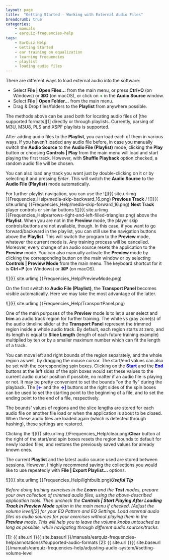 ```yaml
---
layout: page
title:  "Getting Started - Working with External Audio Files"
breadcrumb: true
categories:
    - manuals
    - earquiz-frequencies-help
tags:
    - EarQuiz Help
    - Getting Started
    - ear training on equalization
    - learning frequencies
    - playlist
    - loading audio files
---
```


There are different ways to load external audio into the software:
- Select **File \| Open Files...** from the main menu, or press **Ctrl+O** (on Windows) or 
**⌘O** (on macOS), or click on <span style="color:green; font-weight:bold">+</span> in the **Audio Source** window.
- Select **File \| Open Folder...** from the main menu.
- Drag & Drop files/folders to the **Playlist** from anywhere possible.

The methods above can be used both for locating audio files of [the supported formats][1] directly
or through playlists. Currently, parsing of M3U, M3U8, PLS and XSPF playlists is supported.

After adding audio files to the **Playlist**, you can load each of them in various ways.
If you haven't loaded any audio file before, in case you manually switch the **Audio Source** to the **Audio File (Playlist)** mode,
clicking the **Play** button or choosing **Controls \| Play** from the main menu will load and start playing the first track.
However, with **Shuffle Playback** option checked, a random audio file will be chosen. 

You can also load any track you want just by double-clicking on it or by selecting it and pressing *Enter*. This will switch the **Audio Source** to the 
**Audio File (Playlist)** mode automatically.

For further playlist navigation, you can use the ![]({{ site.urlimg }}Frequencies_Help/media-skip-backward_16.png) 
**Previous Track** / ![]({{ site.urlimg }}Frequencies_Help/media-skip-forward_16.png) **Next Track** player controls or similar buttons ![]({{ site.urlimg }}Frequencies_Help/arrows-right-and-left-filled-triangles.png) 
above the **Playlist**. 
When you are not in the **Preview** mode, the player skip controls/buttons are not available, though. In this case, if you want to go forward/backward
in the playlist, you can still use the navigation buttons above the **Playlist**. This will switch the program to the **Preview**
mode, whatever the current mode is. Any training process will be cancelled. Moreover, every change of an audio source resets the application to the **Preview** mode.
You can also manually activate the **Preview** mode by clicking the corresponding button on the main window or
by selecting **Controls \| Preview Mode** from the main menu. The keyboard shortcut for it is  **Ctrl+P** (on Windows) or **⌘P** (on macOS).<br /> 

![]({{ site.urlimg }}Frequencies_Help/PreviewMode.png)<br />

On the first switch to **Audio File (Playlist)**, 
the **Transport Panel** becomes visible automatically. Here we may take the most advantage of the latter.<br />

![]({{ site.urlimg }}Frequencies_Help/TransportPanel.png)<br />

One of the main purposes of the **Preview** mode is to let a user select and **trim** an audio track region for further training. The white vs
gray zone(s) of the audio timeline slider at the **Transport Panel** represent the trimmed region inside a whole audio track.
By default, each region starts at zero, and its length is equal to **Slice Length** (length of each future training example) multiplied by ten or by 
a smaller maximum number which can fit the length of a track. 

You can move left and right bounds of the region separately, and the whole region as well, by dragging the mouse cursor.
The start/end values can also be set with the corresponding spin boxes. Clicking on the <span style="color:blue; font-weight:bold">Start</span>
and the <span style="color:blue; font-weight:bold">End</span> buttons at the left sides of the spin boxes would set these values to
the current audio cursor position if possible, no matter if an audio file is playing or not. It may be pretty convenient to set the bounds
"on the fly" during the playback. The <span style="color:blue; font-weight:bold">[←</span> and the 
<span style="color:blue; font-weight:bold">→]</span> buttons at the right sides of the spin boxes can be used to set the starting
point to the beginning of a file, and to set the ending point to the end of a file, respectively.

The bounds' values of regions and the slice lengths are stored for each audio file on another file load or when the application
is about to be closed. When these audio files are loaded again (which is detected through hashing), these settings are restored.

Clicking the ![]({{ site.urlimg }}Frequencies_Help/clear.png)**Clear** button at the right of the start/end spin boxes resets the region bounds to default for newly loaded files, and
restores the previously saved values for already known ones.

The current **Playlist** and the latest audio source used are stored between sessions. However, I highly recommend 
saving the collections you would like to use repeatedly with **File \| Export Playlist...** options.

![]({{ site.urlimg }}Frequencies_Help/lightbulb.png)***Useful Tip***
 
*Before doing training exercises in the **Learn** and the **Test** modes, prepare your own collection of trimmed audio files, 
using the above-described application tools. Then uncheck the **Controls \| Start Playing After Loading Track in Preview Mode** 
option in the main menu if checked. [Adjust the volume level][2] for your EQ Pattern and EQ Settings.
Load external audio files as audio sources for your exercises without playing them in the **Preview** mode. This will help you to
leave the volume knobs untouched as long as possible, while navigating through different audio sources/tracks.*

[1]: {{ site.url }}{{ site.baseurl }}/manuals/earquiz-frequencies-help/annotations/#supported-audio-formats
[2]: {{ site.url }}{{ site.baseurl }}/manuals/earquiz-frequencies-help/adjusting-audio-system/#setting-volume-level